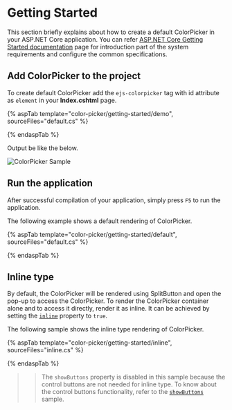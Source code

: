 # Getting Started

This section briefly explains about how to create a default ColorPicker in your ASP.NET Core application. You can refer [ASP.NET Core Getting Started documentation](../getting-started) page for introduction part of the system requirements and configure the common specifications.

## Add ColorPicker to the project

To create default ColorPicker add the `ejs-colorpicker` tag with id attribute as `element` in your **Index.cshtml** page.

{% aspTab template="color-picker/getting-started/demo", sourceFiles="default.cs" %}

{% endaspTab %}

Output be like the below.

![ColorPicker Sample](./images/color-picker.PNG)

## Run the application

After successful compilation of your application, simply press `F5` to run the application.

The following example shows a default rendering of ColorPicker.

{% aspTab template="color-picker/getting-started/default", sourceFiles="default.cs" %}

{% endaspTab %}

## Inline type

By default, the ColorPicker will be rendered using SplitButton and open the pop-up to access the ColorPicker. To
render the ColorPicker container alone and to access it directly, render it as inline. It can be achieved by setting the [`inline`](https://help.syncfusion.com/cr/aspnetcore-js2/Syncfusion.EJ2.Inputs.ColorPicker.html#Syncfusion_EJ2_Inputs_ColorPicker_Inline) property to `true`.

The following sample shows the inline type rendering of ColorPicker.

{% aspTab template="color-picker/getting-started/inline", sourceFiles="inline.cs" %}

{% endaspTab %}

>> The `showButtons` property is disabled in this sample because the control buttons are not needed for inline type. To know about the control buttons functionality, refer to the [`showButtons`](./how-to/hide-control-buttons) sample.
